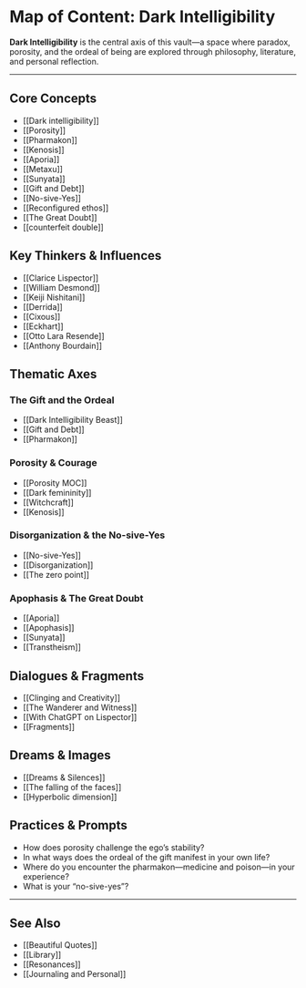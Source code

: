 # Map of Content: Dark Intelligibility

**Dark Intelligibility** is the central axis of this vault—a space where paradox, porosity, and the ordeal of being are explored through philosophy, literature, and personal reflection.

---

## Core Concepts

- [[Dark intelligibility]]
- [[Porosity]]
- [[Pharmakon]]
- [[Kenosis]]
- [[Aporia]]
- [[Metaxu]]
- [[Sunyata]]
- [[Gift and Debt]]
- [[No-sive-Yes]]
- [[Reconfigured ethos]]
- [[The Great Doubt]]
- [[counterfeit double]]

## Key Thinkers & Influences

- [[Clarice Lispector]]
- [[William Desmond]]
- [[Keiji Nishitani]]
- [[Derrida]]
- [[Cixous]]
- [[Eckhart]]
- [[Otto Lara Resende]]
- [[Anthony Bourdain]]

## Thematic Axes

### The Gift and the Ordeal
- [[Dark Intelligibility Beast]]
- [[Gift and Debt]]
- [[Pharmakon]]

### Porosity & Courage
- [[Porosity MOC]]
- [[Dark femininity]]
- [[Witchcraft]]
- [[Kenosis]]

### Disorganization & the No-sive-Yes
- [[No-sive-Yes]]
- [[Disorganization]]
- [[The zero point]]

### Apophasis & The Great Doubt
- [[Aporia]]
- [[Apophasis]]
- [[Sunyata]]
- [[Transtheism]]

## Dialogues & Fragments

- [[Clinging and Creativity]]
- [[The Wanderer and Witness]]
- [[With ChatGPT on Lispector]]
- [[Fragments]]

## Dreams & Images

- [[Dreams & Silences]]
- [[The falling of the faces]]
- [[Hyperbolic dimension]]

## Practices & Prompts

- How does porosity challenge the ego’s stability?
- In what ways does the ordeal of the gift manifest in your own life?
- Where do you encounter the pharmakon—medicine and poison—in your experience?
- What is your “no-sive-yes”?

---

## See Also

- [[Beautiful Quotes]]
- [[Library]]
- [[Resonances]]
- [[Journaling and Personal]]
